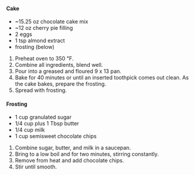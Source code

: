 #### Cake
- ~15.25 oz chocolate cake mix
- ~12 oz cherry pie filling
- 2 eggs
- 1 tsp almond extract
- frosting (below)

1. Preheat oven to 350 ℉.
2. Combine all ingredients, blend well.
3. Pour into a greased and floured 9 x 13 pan.
4. Bake for 40 minutes or until an inserted toothpick comes out clean. As the cake bakes, prepare the frosting.
5. Spread with frosting.
#### Frosting
- 1 cup granulated sugar
- 1/4 cup plus 1 Tbsp butter
- 1/4 cup milk
- 1 cup semisweet chocolate chips

1. Combine sugar, butter, and milk in a saucepan.
2. Bring to a low boil and for two minutes, stirring constantly.
3. Remove from heat and add chocolate chips.
4. Stir until smooth.